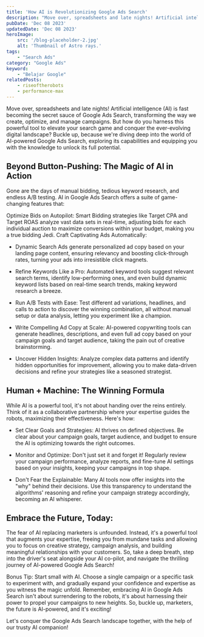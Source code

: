 ```yaml
---
title: 'How AI is Revolutionizing Google Ads Search'
description: "Move over, spreadsheets and late nights! Artificial intelligence (AI) is fast becoming the secret sauce of Google Ads Search, transforming the way we create, optimize, and manage campaigns. But how do you harness this powerful tool to elevate your search game and conquer the ever-evolving digital landscape?"
pubDate: 'Dec 08 2023'
updatedDate: 'Dec 08 2023'
heroImage: 
    src: '/blog-placeholder-2.jpg'
    alt: 'Thumbnail of Astro rays.'
tags: 
    - "Search Ads"
category: "Google Ads"
keyword: 
    - "Belajar Google"
relatedPosts:
    - riseoftherobots
    - performance-max
---
```

Move over, spreadsheets and late nights! Artificial intelligence (AI) is fast becoming the secret sauce of Google Ads Search, transforming the way we create, optimize, and manage campaigns. But how do you harness this powerful tool to elevate your search game and conquer the ever-evolving digital landscape? Buckle up, because we're diving deep into the world of AI-powered Google Ads Search, exploring its capabilities and equipping you with the knowledge to unlock its full potential.

## Beyond Button-Pushing: The Magic of AI in Action

Gone are the days of manual bidding, tedious keyword research, and endless A/B testing. AI in Google Ads Search offers a suite of game-changing features that:

Optimize Bids on Autopilot: Smart Bidding strategies like Target CPA and Target ROAS analyze vast data sets in real-time, adjusting bids for each individual auction to maximize conversions within your budget, making you a true bidding Jedi.
Craft Captivating Ads Automatically:

* Dynamic Search Ads generate personalized ad copy based on your landing page content, ensuring relevancy and boosting click-through rates, turning your ads into irresistible click magnets.

* Refine Keywords Like a Pro: Automated keyword tools suggest relevant search terms, identify low-performing ones, and even build dynamic keyword lists based on real-time search trends, making keyword research a breeze.
* Run A/B Tests with Ease: Test different ad variations, headlines, and calls to action to discover the winning combination, all without manual setup or data analysis, letting you experiment like a champion.
* Write Compelling Ad Copy at Scale: AI-powered copywriting tools can generate headlines, descriptions, and even full ad copy based on your campaign goals and target audience, taking the pain out of creative brainstorming.
* Uncover Hidden Insights: Analyze complex data patterns and identify hidden opportunities for improvement, allowing you to make data-driven decisions and refine your strategies like a seasoned strategist.

## Human + Machine: The Winning Formula

While AI is a powerful tool, it's not about handing over the reins entirely. Think of it as a collaborative partnership where your expertise guides the robots, maximizing their effectiveness. Here's how:

* Set Clear Goals and Strategies: AI thrives on defined objectives. Be clear about your campaign goals, target audience, and budget to ensure the AI is optimizing towards the right outcomes.

* Monitor and Optimize: Don't just set it and forget it! Regularly review your campaign performance, analyze reports, and fine-tune AI settings based on your insights, keeping your campaigns in top shape.

* Don't Fear the Explainable: Many AI tools now offer insights into the "why" behind their decisions. Use this transparency to understand the algorithms' reasoning and refine your campaign strategy accordingly, becoming an AI whisperer.

## Embrace the Future, Today:

The fear of AI replacing marketers is unfounded. Instead, it's a powerful tool that augments your expertise, freeing you from mundane tasks and allowing you to focus on creative strategy, campaign analysis, and building meaningful relationships with your customers. So, take a deep breath, step into the driver's seat alongside your AI co-pilot, and navigate the thrilling journey of AI-powered Google Ads Search!

Bonus Tip: Start small with AI. Choose a single campaign or a specific task to experiment with, and gradually expand your confidence and expertise as you witness the magic unfold.
Remember, embracing AI in Google Ads Search isn't about surrendering to the robots, it's about harnessing their power to propel your campaigns to new heights. So, buckle up, marketers, the future is AI-powered, and it's exciting!

Let's conquer the Google Ads Search landscape together, with the help of our trusty AI companion!



